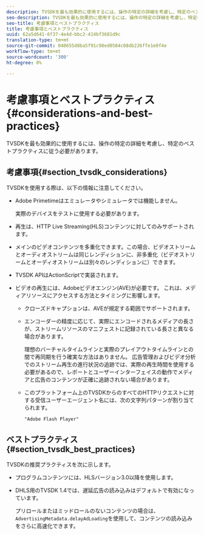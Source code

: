 ```yaml
---
description: TVSDKを最も効果的に使用するには、操作の特定の詳細を考慮し、特定のベストプラクティスに従う必要があります。
seo-description: TVSDKを最も効果的に使用するには、操作の特定の詳細を考慮し、特定のベストプラクティスに従う必要があります。
seo-title: 考慮事項とベストプラクティス
title: 考慮事項とベストプラクティス
uuid: 62a5d641-6f37-4e4d-bbc2-414bf3681d9c
translation-type: tm+mt
source-git-commit: 040655d8ba5f91c98ed0584c08db226ffe1e0f4e
workflow-type: tm+mt
source-wordcount: '300'
ht-degree: 0%

---
```



# 考慮事項とベストプラクティス{#considerations-and-best-practices}

TVSDKを最も効果的に使用するには、操作の特定の詳細を考慮し、特定のベストプラクティスに従う必要があります。

## 考慮事項{#section_tvsdk_considerations}

TVSDKを使用する際は、以下の情報に注意してください。

* Adobe Primetimeはエミュレータやシミュレータでは機能しません。

   実際のデバイスをテストに使用する必要があります。
* 再生は、HTTP Live Streaming(HLS)コンテンツに対してのみサポートされます。
* メインのビデオコンテンツを多重化できます。この場合、ビデオストリームとオーディオストリームは同じレンディションに、非多重化（ビデオストリームとオーディオストリームは別々のレンディションに）できます。
* TVSDK APIはActionScriptで実装されます。
* ビデオの再生には、Adobeビデオエンジン(AVE)が必要です。 これは、メディアリソースにアクセスする方法とタイミングに影響します。

   * クローズドキャプションは、AVEが規定する範囲でサポートされます。
   * エンコーダーの精度に応じて、実際にエンコードされるメディアの長さが、ストリームリソースのマニフェストに記録されている長さと異なる場合があります。

      理想のバーチャルタイムラインと実際のプレイアウトタイムラインとの間で再同期を行う確実な方法はありません。 広告管理およびビデオ分析でのストリーム再生の進行状況の追跡では、実際の再生時間を使用する必要があるので、レポートとユーザーインターフェイスの動作でメディアと広告のコンテンツが正確に追跡されない場合があります。
   * このプラットフォーム上のTVSDKからのすべてのHTTPリクエストに対する受信ユーザーエージェント名には、次の文字列パターンが割り当てられます。

      ```
      "Adobe Flash Player"
      ```

## ベストプラクティス{#section_tvsdk_best_practices}

TVSDKの推奨プラクティスを次に示します。

* プログラムコンテンツには、HLSバージョン3.0以降を使用します。
* DHLS用のTVSDK 1.4では、遅延広告の読み込みはデフォルトで有効になっています。

   プリロールまたはミッドロールのないコンテンツの場合は、`AdvertisingMetadata.delayAdLoading`を使用して、コンテンツの読み込みをさらに高速化できます。

